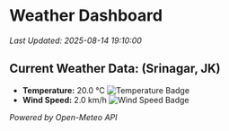 
# Weather Dashboard

_Last Updated: 2025-08-14 19:10:00_

## Current Weather Data: (Srinagar, JK)
- **Temperature:** 20.0 °C ![Temperature Badge](https://img.shields.io/badge/Temperature-Medium%20Temp-green)
- **Wind Speed:** 2.0 km/h ![Wind Speed Badge](https://img.shields.io/badge/Wind%20Speed-Light%20Wind-blue)

*Powered by Open-Meteo API*
